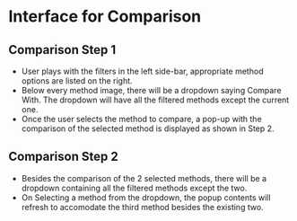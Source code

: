 # Interface for Comparison

## Comparison Step 1 
* User plays with the filters in the left side-bar, appropriate method options are listed on the right.
* Below every method image, there will be a dropdown saying Compare With. The dropdown will have all the filtered methods except the current one.
* Once the user selects the method to compare, a pop-up with the comparison of the selected method is displayed as shown in Step 2.

## Comparison Step 2
* Besides the comparison of the 2 selected methods, there will be a dropdown containing all the filtered methods except the two.
* On Selecting a method from the dropdown, the popup contents will refresh to accomodate the third method besides the existing two.
